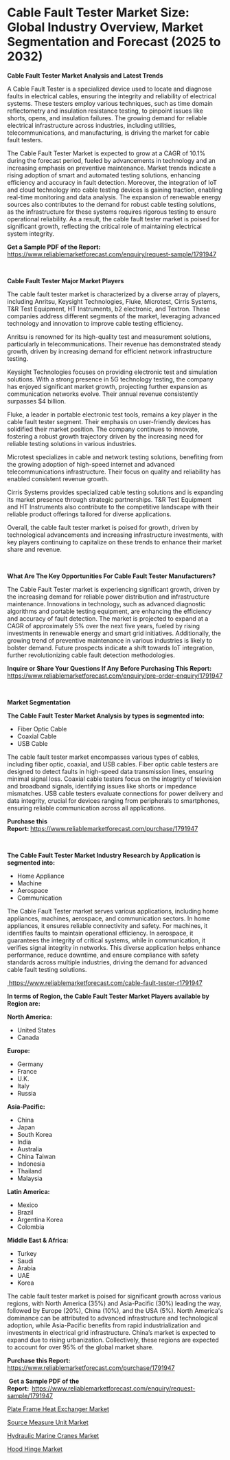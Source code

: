 <p><h1>Cable Fault Tester Market Size: Global Industry Overview, Market Segmentation and Forecast (2025 to 2032)</h1></p><p><strong>Cable Fault Tester Market Analysis and Latest Trends</strong></p>
<p><p>A Cable Fault Tester is a specialized device used to locate and diagnose faults in electrical cables, ensuring the integrity and reliability of electrical systems. These testers employ various techniques, such as time domain reflectometry and insulation resistance testing, to pinpoint issues like shorts, opens, and insulation failures. The growing demand for reliable electrical infrastructure across industries, including utilities, telecommunications, and manufacturing, is driving the market for cable fault testers.</p><p>The Cable Fault Tester Market is expected to grow at a CAGR of 10.1% during the forecast period, fueled by advancements in technology and an increasing emphasis on preventive maintenance. Market trends indicate a rising adoption of smart and automated testing solutions, enhancing efficiency and accuracy in fault detection. Moreover, the integration of IoT and cloud technology into cable testing devices is gaining traction, enabling real-time monitoring and data analysis. The expansion of renewable energy sources also contributes to the demand for robust cable testing solutions, as the infrastructure for these systems requires rigorous testing to ensure operational reliability. As a result, the cable fault tester market is poised for significant growth, reflecting the critical role of maintaining electrical system integrity.</p></p>
<p><strong>Get a Sample PDF of the Report:&nbsp;</strong> <a href="https://www.reliablemarketforecast.com/enquiry/request-sample/1791947?utm_campaign=1108&utm_medium=2&utm_source=Github&utm_content=ia&utm_term=20022025&utm_id=cable-fault-tester">https://www.reliablemarketforecast.com/enquiry/request-sample/1791947</a></p>
<p>&nbsp;</p>
<p><strong>Cable Fault Tester Major Market Players</strong></p>
<p><p>The cable fault tester market is characterized by a diverse array of players, including Anritsu, Keysight Technologies, Fluke, Microtest, Cirris Systems, T&R Test Equipment, HT Instruments, b2 electronic, and Textron. These companies address different segments of the market, leveraging advanced technology and innovation to improve cable testing efficiency.</p><p>Anritsu is renowned for its high-quality test and measurement solutions, particularly in telecommunications. Their revenue has demonstrated steady growth, driven by increasing demand for efficient network infrastructure testing.</p><p>Keysight Technologies focuses on providing electronic test and simulation solutions. With a strong presence in 5G technology testing, the company has enjoyed significant market growth, projecting further expansion as communication networks evolve. Their annual revenue consistently surpasses $4 billion.</p><p>Fluke, a leader in portable electronic test tools, remains a key player in the cable fault tester segment. Their emphasis on user-friendly devices has solidified their market position. The company continues to innovate, fostering a robust growth trajectory driven by the increasing need for reliable testing solutions in various industries.</p><p>Microtest specializes in cable and network testing solutions, benefiting from the growing adoption of high-speed internet and advanced telecommunications infrastructure. Their focus on quality and reliability has enabled consistent revenue growth.</p><p>Cirris Systems provides specialized cable testing solutions and is expanding its market presence through strategic partnerships. T&R Test Equipment and HT Instruments also contribute to the competitive landscape with their reliable product offerings tailored for diverse applications.</p><p>Overall, the cable fault tester market is poised for growth, driven by technological advancements and increasing infrastructure investments, with key players continuing to capitalize on these trends to enhance their market share and revenue.</p></p>
<p>&nbsp;</p>
<p><strong>What Are The Key Opportunities For Cable Fault Tester Manufacturers?</strong></p>
<p><p>The Cable Fault Tester market is experiencing significant growth, driven by the increasing demand for reliable power distribution and infrastructure maintenance. Innovations in technology, such as advanced diagnostic algorithms and portable testing equipment, are enhancing the efficiency and accuracy of fault detection. The market is projected to expand at a CAGR of approximately 5% over the next five years, fueled by rising investments in renewable energy and smart grid initiatives. Additionally, the growing trend of preventive maintenance in various industries is likely to bolster demand. Future prospects indicate a shift towards IoT integration, further revolutionizing cable fault detection methodologies.</p></p>
<p><strong>Inquire or Share Your Questions If Any Before Purchasing This Report:</strong> <a href="https://www.reliablemarketforecast.com/enquiry/pre-order-enquiry/1791947?utm_campaign=1108&utm_medium=2&utm_source=Github&utm_content=ia&utm_term=20022025&utm_id=cable-fault-tester">https://www.reliablemarketforecast.com/enquiry/pre-order-enquiry/1791947</a></p>
<p>&nbsp;</p>
<p><strong>Market Segmentation</strong></p>
<p><strong>The Cable Fault Tester Market Analysis by types is segmented into:</strong></p>
<p><ul><li>Fiber Optic Cable</li><li>Coaxial Cable</li><li>USB Cable</li></ul></p>
<p><p>The cable fault tester market encompasses various types of cables, including fiber optic, coaxial, and USB cables. Fiber optic cable testers are designed to detect faults in high-speed data transmission lines, ensuring minimal signal loss. Coaxial cable testers focus on the integrity of television and broadband signals, identifying issues like shorts or impedance mismatches. USB cable testers evaluate connections for power delivery and data integrity, crucial for devices ranging from peripherals to smartphones, ensuring reliable communication across all applications.</p></p>
<p><strong>Purchase this Report:&nbsp;</strong><a href="https://www.reliablemarketforecast.com/purchase/1791947?utm_campaign=1108&utm_medium=2&utm_source=Github&utm_content=ia&utm_term=20022025&utm_id=cable-fault-tester">https://www.reliablemarketforecast.com/purchase/1791947</a></p>
<p>&nbsp;</p>
<p><strong>The Cable Fault Tester Market Industry Research by Application is segmented into:</strong></p>
<p><ul><li>Home Appliance</li><li>Machine</li><li>Aerospace</li><li>Communication</li></ul></p>
<p><p>The Cable Fault Tester market serves various applications, including home appliances, machines, aerospace, and communication sectors. In home appliances, it ensures reliable connectivity and safety. For machines, it identifies faults to maintain operational efficiency. In aerospace, it guarantees the integrity of critical systems, while in communication, it verifies signal integrity in networks. This diverse application helps enhance performance, reduce downtime, and ensure compliance with safety standards across multiple industries, driving the demand for advanced cable fault testing solutions.</p></p>
<p><a href="https://www.reliablemarketforecast.com/cable-fault-tester-r1791947?utm_campaign=1108&utm_medium=2&utm_source=Github&utm_content=ia&utm_term=20022025&utm_id=cable-fault-tester">&nbsp;https://www.reliablemarketforecast.com/cable-fault-tester-r1791947</a></p>
<p><strong>In terms of Region, the Cable Fault Tester Market Players available by Region are:</strong></p>
<p>
    <p> <strong> North America: </strong>
        <ul>
            <li>United States</li>
            <li>Canada</li>
        </ul>
        </p> 
    <p> <strong> Europe: </strong>
        <ul>
            <li>Germany</li>
            <li>France</li>
            <li>U.K.</li>
            <li>Italy</li>
            <li>Russia</li>
        </ul>
        </p> 
    <p> <strong> Asia-Pacific: </strong>
        <ul>
            <li>China</li>
            <li>Japan</li>
            <li>South Korea</li>
            <li>India</li>
            <li>Australia</li>
            <li>China Taiwan</li>
            <li>Indonesia</li>
            <li>Thailand</li>
            <li>Malaysia</li>
        </ul>
        </p> 
    <p> <strong> Latin America: </strong>
        <ul>
            <li>Mexico</li>
            <li>Brazil</li>
            <li>Argentina Korea</li>
            <li>Colombia</li>
        </ul>
        </p> 
    <p> <strong> Middle East & Africa: </strong>
        <ul>
            <li>Turkey</li>
            <li>Saudi</li>
            <li>Arabia</li>
            <li>UAE</li>
            <li>Korea</li>
        </ul>
    </p>
    </p>
<p><p>The cable fault tester market is poised for significant growth across various regions, with North America (35%) and Asia-Pacific (30%) leading the way, followed by Europe (20%), China (10%), and the USA (5%). North America's dominance can be attributed to advanced infrastructure and technological adoption, while Asia-Pacific benefits from rapid industrialization and investments in electrical grid infrastructure. China’s market is expected to expand due to rising urbanization. Collectively, these regions are expected to account for over 95% of the global market share.</p></p>
<p><strong>Purchase this Report: </strong><a href="https://www.reliablemarketforecast.com/purchase/1791947?utm_campaign=1108&utm_medium=2&utm_source=Github&utm_content=ia&utm_term=20022025&utm_id=cable-fault-tester">https://www.reliablemarketforecast.com/purchase/1791947</a></p>
<p>&nbsp;<strong>Get a Sample PDF of the Report:&nbsp;&nbsp;</strong><a href="https://www.reliablemarketforecast.com/enquiry/request-sample/1791947?utm_campaign=1108&utm_medium=2&utm_source=Github&utm_content=ia&utm_term=20022025&utm_id=cable-fault-tester">https://www.reliablemarketforecast.com/enquiry/request-sample/1791947</a></p>
<p><strong></strong></p>
<p><p><a href="https://github.com/CliffMedina6/Market-Research-Report-List-7/blob/main/plate-frame-heat-exchanger-market.md?utm_campaign=1108&utm_medium=2&utm_source=Github&utm_content=ia&utm_term=20022025&utm_id=cable-fault-tester">Plate Frame Heat Exchanger Market</a></p><p><a href="https://github.com/denuetkachci/Market-Research-Report-List-1/blob/main/source-measure-unit-market.md?utm_campaign=1108&utm_medium=2&utm_source=Github&utm_content=ia&utm_term=20022025&utm_id=cable-fault-tester">Source Measure Unit Market</a></p><p><a href="https://github.com/lenjakam/Market-Research-Report-List-1/blob/main/hydraulic-marine-cranes-market.md?utm_campaign=1108&utm_medium=2&utm_source=Github&utm_content=ia&utm_term=20022025&utm_id=cable-fault-tester">Hydraulic Marine Cranes Market</a></p><p><a href="https://github.com/quiraytaibat/Market-Research-Report-List-1/blob/main/hood-hinge-market.md?utm_campaign=1108&utm_medium=2&utm_source=Github&utm_content=ia&utm_term=20022025&utm_id=cable-fault-tester">Hood Hinge Market</a></p></p>